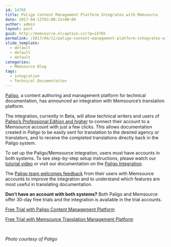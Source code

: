```yaml
---
id: 14765
title: Paligo Content Management Platform Integrates with Memsource
date: 2017-04-12T03:00:31+00:00
author: admin
layout: post
guid: http://memsource.elcaptain.cz/?p=14765
permalink: /2017/04/12/paligo-content-management-platform-integrates-with-memsource/
slide_template:
  - default
  - default
  - default
categories:
  - Memsource Blog
tags:
  - integration
  - Technical Documentation
---
```

<span style="font-weight: 400;"><a href="https://paligo.net/" target="_blank">Paligo</a>, a content authoring and management platform for technical documentation, has announced an integration with Memsource’s translation platform.</span><!--more-->

<span style="font-weight: 400;">The integration, currently in Beta, will allow technical writers and users of <a href="https://paligo.net/pricing/" target="_blank">Paligo’s Professional Edition and higher</a> to connect their account to a Memsource account with just a few clicks. This allows documentation created in Paligo to be easily sent for translation to the desired agency or translators, and to receive the completed translations directly back in the Paligo system.</span>

<span style="font-weight: 400;">To set up the Paligo/Memsource integration, users must have accounts in both systems. To see step-by-step setup instructions, please watch our <a href="https://www.youtube.com/watch?v=E9kWL_6j6w4" target="_blank">tutorial video</a> or visit our documentation on the <a href="https://wiki.memsource.com/wiki/Paligo_integration" target="_blank">Paligo Integration</a>.</span>



<span style="font-weight: 400;">The </span>[<span style="font-weight: 400;">Paligo team welcomes feedback</span>](https://paligo.net/contact-2/) <span style="font-weight: 400;">from their users with Memsource accounts to improve the integration and to understand which features are most useful in translating documentation.</span>

<span style="font-weight: 400;"><strong>Don’t have an account with both systems?</strong> Both Paligo and Memsource offer 30-day free trials and the integration is available in the trial accounts.</span>

[<span style="font-weight: 400;">Free Trial with Paligo Content Management Platform</span>](https://paligo.net/pricing/)

[<span style="font-weight: 400;">Free Trial with Memsource Translation Management Platform</span>](https://goo.gl/Na0Rm7)

&nbsp;

_Photo courtesy of Paligo_